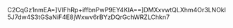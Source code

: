C2CqGz1nmEA=]VIFhRp+iffbnPwP9EY4KlA==]DMXxvwtQLXhm4Or3LNOkl5J7dw4S3tGSaNiF4E8jWxwv6rBYzDQrGchWRZLChkn7
